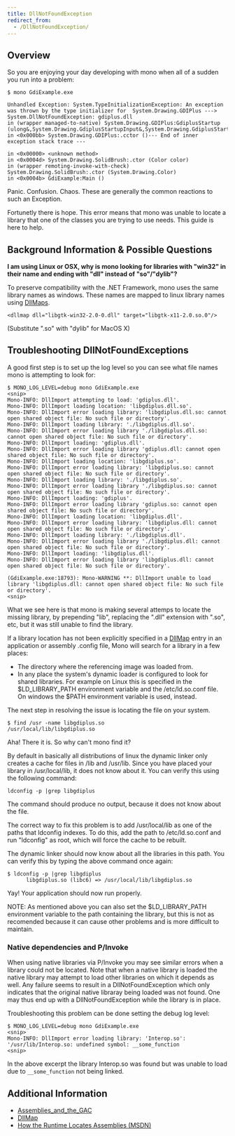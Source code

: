 ```yaml
---
title: DllNotFoundException
redirect_from:
  - /DllNotFoundException/
---
```


Overview
--------

So you are enjoying your day developing with mono when all of a sudden you run into a problem:

    $ mono GdiExample.exe

    Unhandled Exception: System.TypeInitializationException: An exception was thrown by the type initializer for  System.Drawing.GDIPlus ---> System.DllNotFoundException: gdiplus.dll
    in (wrapper managed-to-native) System.Drawing.GDIPlus:GdiplusStartup  (ulong&,System.Drawing.GdiplusStartupInput&,System.Drawing.GdiplusStartupOutput&)
    in <0x000bb> System.Drawing.GDIPlus:.cctor ()--- End of inner exception stack trace ---

    in <0x00000> <unknown method>
    in <0x0004d> System.Drawing.SolidBrush:.ctor (Color color)
    in (wrapper remoting-invoke-with-check) System.Drawing.SolidBrush:.ctor (System.Drawing.Color)
    in <0x0004b> GdiExample:Main ()

Panic. Confusion. Chaos. These are generally the common reactions to such an Exception.

Fortunetly there is hope. This error means that mono was unable to locate a library that one of the classes you are trying to use needs. This guide is here to help.

Background Information & Possible Questions
-------------------------------------------

**I am using Linux or OSX, why is mono looking for libraries with "win32" in their name and ending with "dll" instead of "so"/"dylib"?**

To preserve compatibility with the .NET Framework, mono uses the same library names as windows. These names are mapped to linux library names using [DllMaps](/docs/advanced/pinvoke/dllmap/).

    <dllmap dll="libgtk-win32-2.0-0.dll" target="libgtk-x11-2.0.so.0"/>

(Substitute ".so" with "dylib" for MacOS X)

Troubleshooting DllNotFoundExceptions
-------------------------------------

A good first step is to set up the log level so you can see what file names mono is attempting to look for:

    $ MONO_LOG_LEVEL=debug mono GdiExample.exe
    <snip>
    Mono-INFO: DllImport attempting to load: 'gdiplus.dll'.
    Mono-INFO: DllImport loading location: 'libgdiplus.dll.so'.
    Mono-INFO: DllImport error loading library: 'libgdiplus.dll.so: cannot open shared object file: No such file or directory'.
    Mono-INFO: DllImport loading library: './libgdiplus.dll.so'.
    Mono-INFO: DllImport error loading library './libgdiplus.dll.so: cannot open shared object file: No such file or directory'.
    Mono-INFO: DllImport loading: 'gdiplus.dll'.
    Mono-INFO: DllImport error loading library 'gdiplus.dll: cannot open shared object file: No such file or directory'.
    Mono-INFO: DllImport loading location: 'libgdiplus.so'.
    Mono-INFO: DllImport error loading library: 'libgdiplus.so: cannot open shared object file: No such file or directory'.
    Mono-INFO: DllImport loading library: './libgdiplus.so'.
    Mono-INFO: DllImport error loading library './libgdiplus.so: cannot open shared object file: No such file or directory'.
    Mono-INFO: DllImport loading: 'gdiplus'.
    Mono-INFO: DllImport error loading library 'gdiplus.so: cannot open shared object file: No such file or directory'.
    Mono-INFO: DllImport loading location: 'libgdiplus.dll'.
    Mono-INFO: DllImport error loading library: 'libgdiplus.dll: cannot open shared object file: No such file or directory'.
    Mono-INFO: DllImport loading library: './libgdiplus.dll'.
    Mono-INFO: DllImport error loading library './libgdiplus.dll: cannot open shared object file: No such file or directory'.
    Mono-INFO: DllImport loading: 'libgdiplus.dll'.
    Mono-INFO: DllImport error loading library 'libgdiplus.dll: cannot open shared object file: No such file or directory'.

    (GdiExample.exe:18793): Mono-WARNING **: DllImport unable to load library 'libgdiplus.dll: cannot open shared object file: No such file or directory'.
    <snip>

What we see here is that mono is making several attemps to locate the missing library, by prepending "lib", replacing the ".dll" extension with ".so", etc, but it was still unable to find the library.

If a library location has not been explicitly specified in a [DllMap](/docs/advanced/pinvoke/dllmap/) entry in an application or assembly .config file, Mono will search for a library in a few places:

-   The directory where the referencing image was loaded from.
-   In any place the system's dynamic loader is configured to look for shared libraries. For example on Linux this is specified in the \$LD_LIBRARY_PATH environment variable and the /etc/ld.so.conf file. On windows the \$PATH environment variable is used, instead.

The next step in resolving the issue is locating the file on your system.

    $ find /usr -name libgdiplus.so
    /usr/local/lib/libgdiplus.so

Aha! There it is. So why can't mono find it?

By default in basically all distributions of linux the dynamic linker only creates a cache for files in /lib and /usr/lib. Since you have placed your library in /usr/local/lib, it does not know about it. You can verify this using the following command:

    ldconfig -p |grep libgdiplus

The command should produce no output, because it does not know about the file.

The correct way to fix this problem is to add /usr/local/lib as one of the paths that ldconfig indexes. To do this, add the path to /etc/ld.so.conf and run "ldconfig" as root, which will force the cache to be rebuilt.

The dynamic linker should now know about all the libraries in this path. You can verify this by typing the above command once again:

    $ ldconfig -p |grep libgdiplus
          libgdiplus.so (libc6) => /usr/local/lib/libgdiplus.so

Yay! Your application should now run properly.

NOTE: As mentioned above you can also set the \$LD_LIBRARY_PATH environment variable to the path containing the library, but this is not as recomended because it can cause other problems and is more difficult to maintain.

### Native dependencies and P/Invoke

When using native libraries via P/Invoke you may see similar errors when a library could not be located. Note that when a native library is loaded the native library may attempt to load other libraries on which it depends as well. 
Any failure seems to result in a DllNotFoundException which only indicates that the original native libraray being loaded was not found. One may thus end up with a DllNotFoundException while the library is in place.

Troubleshooting this problem can be done setting the debug log level:

    $ MONO_LOG_LEVEL=debug mono GdiExample.exe
    <snip>
    Mono-INFO: DllImport error loading library: 'Interop.so': '/usr/lib/Interop.so: undefined symbol: __some_function
    <snip>
    
In the above excerpt the library Interop.so was found but was unable to load due to ``__some_function`` not being linked.

Additional Information
----------------------

-   [Assemblies_and_the_GAC](/docs/advanced/assemblies-and-the-gac/)
-   [DllMap](/docs/advanced/pinvoke/dllmap/)
-   [How the Runtime Locates Assemblies (MSDN)](http://msdn.microsoft.com/library/default.asp?url=/library/en-us/cpguide/html/cpconhowruntimelocatesassemblies.asp)


